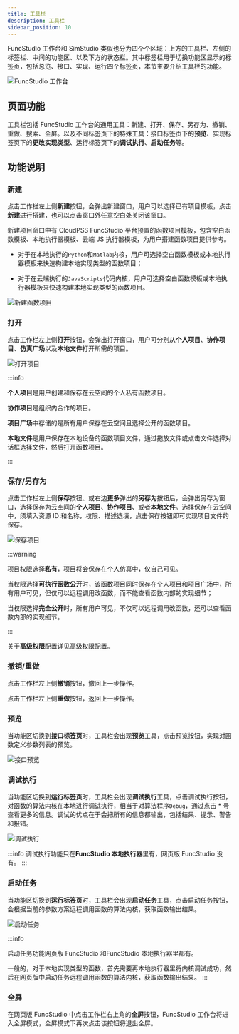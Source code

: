 ```yaml
---
title: 工具栏
description: 工具栏
sidebar_position: 10
---
```

FuncStudio 工作台和 SimStudio 类似也分为四个个区域：上方的工具栏、左侧的标签栏、中间的功能区、以及下方的状态栏。其中标签栏用于切换功能区显示的标签页，包括总览、接口、实现、运行四个标签页，本节主要介绍工具栏的功能。

![FuncStudio 工作台](./1.png)

## 页面功能

工具栏包括 FuncStudio 工作台的通用工具：新建、打开、保存、另存为、撤销、重做、搜索、全屏。以及不同标签页下的特殊工具：接口标签页下的**预览**、实现标签页下的**更改实现类型**、运行标签页下的**调试执行**、**启动任务**等。

## 功能说明

### 新建

点击工作栏左上侧**新建**按钮，会弹出新建窗口，用户可以选择已有项目模板，点击**新建**进行搭建，也可以点击窗口外任意空白处关闭该窗口。

新建项目窗口中有 CloudPSS FuncStudio 平台预置的函数项目模板，包含空白函数模板、本地执行器模板、云端 JS 执行器模板，为用户搭建函数项目提供参考。

- 对于在本地执行的`Python`和`Matlab`内核，用户可选择空白函数模板或本地执行器模板来快速构建本地实现类型的函数项目；
  
- 对于在云端执行的`JavaScripts`代码内核，用户可选择空白函数模板或本地执行器模板来快速构建本地实现类型的函数项目。

![新建函数项目](./2.png)

### 打开

点击工作栏左上侧**打开**按钮，会弹出打开窗口，用户可分别从**个人项目**、**协作项目**、**仿真广场**以及**本地文件**打开所需的项目。

![打开项目](./3.png)

:::info

**个人项目**是用户创建和保存在云空间的个人私有函数项目。

**协作项目**是组织内合作的项目。

**项目广场**中存储的是所有用户保存在云空间且选择公开的函数项目。

**本地文件**是用户保存在本地设备的函数项目文件，通过拖放文件或点击文件选择对话框选择文件，然后打开函数项目。

:::

### 保存/另存为

点击工作栏左上侧**保存**按钮、或右边**更多**弹出的**另存为**按钮后，会弹出另存为窗口，选择保存为云空间的**个人项目**、**协作项目**、或者**本地文件**。选择保存在云空间中，须填入资源 ID 和名称，权限、描述选填，点击保存按钮即可实现项目文件的保存。

![保存项目](./4.png)

:::warning

项目权限选择**私有**，项目将会保存在个人仿真中，仅自己可见。

当权限选择**可执行函数公开**时，该函数项目同时保存在个人项目和项目广场中，所有用户可见，但仅可以远程调用改函数，而不能查看函数内部的实现细节；

当权限选择**完全公开**时，所有用户可见，不仅可以远程调用改函数，还可以查看函数内部的实现细节。

:::

关于**高级权限**配置详见[高级权限配置](../../center/index.md)。

### 撤销/重做

点击工作栏左上侧**撤销**按钮，撤回上一步操作。

点击工作栏左上侧**重做**按钮，返回上一步操作。

### 预览

当功能区切换到**接口标签页**时，工具栏会出现**预览**工具，点击预览按钮，实现对函数定义参数列表的预览。

![接口预览](./5.png)

<!-- ### 更改实现类型

当功能区切换到**实现标签页**时，工具栏会出现**更改实现类型**，点击更改实现类型按钮来选择实现类型。
对于网页版 FuncStudio，实现类型有**云端：JavaScript 模块**和**本地：自定义命令**，选择不同的实现方式将会进入不同的实现页面。
对于 FuncStudio 执行器只有**本地：自定义命令**。

![更改实现类型](./6.png) -->

### 调试执行

当功能区切换到**运行标签页**时，工具栏会出现**调试执行**工具，点击调试执行按钮，对函数的算法内核在本地进行调试执行，相当于对算法程序`Debug`，通过点击 * 号查看更多的信息。调试的优点在于会把所有的信息都输出，包括结果、提示、警告和报错。

![调试执行](./6.png)

:::info
调试执行功能只在**FuncStudio 本地执行器**里有，网页版 FuncStudio 没有。
:::

### 启动任务

当功能区切换到**运行标签页**时，工具栏会出现**启动任务**工具，点击启动任务按钮，会根据当前的参数方案远程调用函数的算法内核，获取函数输出结果。

![启动任务](./7.png)

:::info

启动任务功能网页版 FuncStudio 和FuncStudio 本地执行器里都有。

一般的，对于本地实现类型的函数，首先需要再本地执行器里将内核调试成功，然后在网页版中启动任务远程调用函数的算法内核，获取函数输出结果。
:::

### 全屏

在网页版 FuncStudio 中点击工作栏右上角的**全屏**按钮，FuncStudio 工作台将进入全屏模式，全屏模式下再次点击该按钮将退出全屏。
